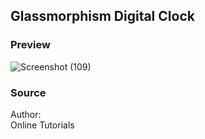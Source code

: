 ## Glassmorphism Digital Clock

### Preview

![Screenshot (109)](https://user-images.githubusercontent.com/96564275/156628329-d865a7cb-f0db-4d35-bb26-cce8b60e7c72.png)

### Source

Author:<br>Online Tutorials
